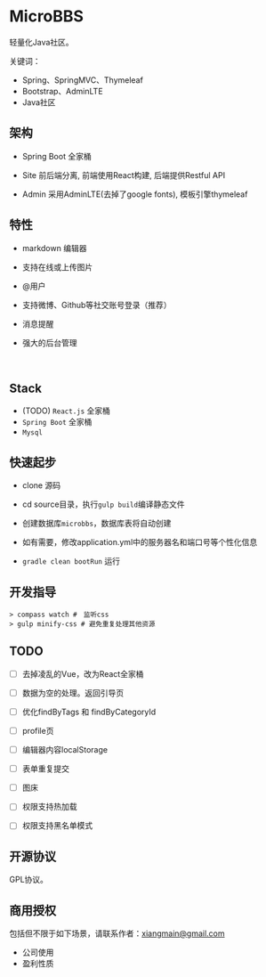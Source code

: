 # MicroBBS

轻量化Java社区。

关键词：

- Spring、SpringMVC、Thymeleaf
- Bootstrap、AdminLTE
- Java社区

## 架构

* Spring Boot 全家桶

* Site 前后端分离, 前端使用React构建, 后端提供Restful API

* Admin 采用AdminLTE(去掉了google fonts), 模板引擎thymeleaf

 

## 特性

- markdown 编辑器

- 支持在线或上传图片

- @用户

- 支持微博、Github等社交账号登录（推荐）

- 消息提醒

- 强大的后台管理

  ​

## Stack

* (TODO) `React.js` 全家桶 
* `Spring Boot` 全家桶
* `Mysql`

## 快速起步

- clone 源码

- cd source目录，执行`gulp build`编译静态文件

- 创建数据库`microbbs`，数据库表将自动创建

- 如有需要，修改application.yml中的服务器名和端口号等个性化信息

- `gradle clean bootRun` 运行

  
## 开发指导

    > compass watch #　监听css
    > gulp minify-css # 避免重复处理其他资源


## TODO

- [ ] 去掉凌乱的Vue，改为React全家桶

- [ ] 数据为空的处理。返回引导页

- [ ] 优化findByTags 和 findByCategoryId

- [ ] profile页

- [ ] 编辑器内容localStorage

- [ ] 表单重复提交

- [ ] 图床

- [ ] 权限支持热加载

- [ ] 权限支持黑名单模式



## 开源协议

GPL协议。


## 商用授权

包括但不限于如下场景，请联系作者：xiangmain@gmail.com

- 公司使用
- 盈利性质